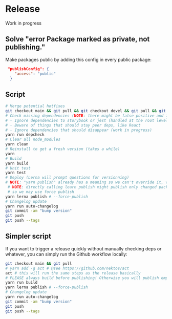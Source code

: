 # Release

Work in progress

## Solve "error Package marked as private, not publishing."

Make packages public by adding this config in every public package:

```json
 "publishConfig": {
    "access": "public"
  }
```

## Script

```sh
# Merge potential hotfixes
git checkout main && git pull && git checkout devel && git pull && git merge main && git merge devel
# Check missing dependencies (NOTE: there might be false positive and false negative, be careful! Don't remove too many "unused" packages!)
# - Ignore dependencies to storybook or jest (handled at the root level)
# - Beware of things that should stay peer deps, like React
# - Ignore dependencies that should disappear (work in progress)
yarn run depcheck
# Clear all node_modules
yarn clean
# Reinstall to get a fresh version (takes a while)
yarn
# Build
yarn build
# Unit test
yarn test
# Deploy (Lerna will prompt questions for versionning)
# NOTE: "yarn publish" already has a meaning so we can't override it, we need to call "yarn lerna publish"
 # NOTE: directly calling learn publish might publish only changed package, but change detection is not always reliable
 # so we may use force publish
yarn lerna publish # --force-publish
# Changelog update
yarn run auto-changelog
git commit -am "bump version"
git push
git push --tags
```

## Simpler script

If you want to trigger a release quickly without manually checking deps or whatever, you can simply run the Github workflow locally:

```sh
git checkout main && git pull
# yarn add -g act # @see https://github.com/nektos/act
act # this will run the same steps as the release basically
# PLEASE always build before publishing! Otherwise you will publish empty packages
yarn run build
yarn lerna publish # --force-publish
# Changelog update
yarn run auto-changelog
git commit -am "bump version"
git push
git push --tags
```
